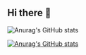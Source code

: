 ## Hi there 👋

![Anurag's GitHub stats](https://github-readme-stats.vercel.app/api?username=disadykov&show_icons=true&theme=radical)

[![Anurag's GitHub stats](https://github-readme-stats.vercel.app/api?username=disadykov)](https://github.com/anuraghazra/github-readme-stats)
